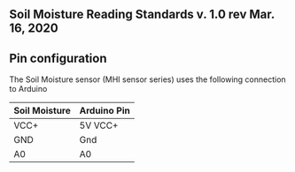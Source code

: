 Soil Moisture Reading Standards v. 1.0 rev Mar. 16, 2020
-----------------------------------------------------------

Pin configuration
-----------------------------------------------------------
The Soil Moisture sensor (MHI sensor series) uses the following connection to Arduino

| Soil Moisture  | Arduino Pin |
| ------------- | ------------- |
| VCC+ | 5V VCC+ |
| GND | Gnd |
| A0 | A0 |
